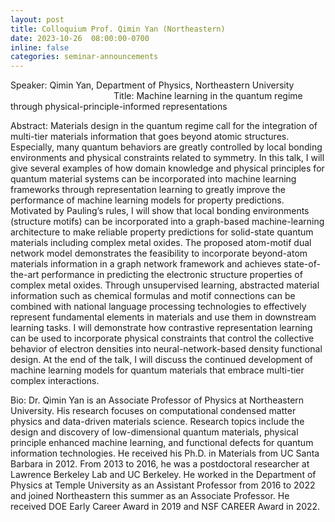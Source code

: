 ```yaml
---
layout: post
title: Colloquium Prof. Qimin Yan (Northeastern)
date: 2023-10-26  08:00:00-0700
inline: false
categories: seminar-announcements
---
```


Speaker: Qimin Yan, Department of Physics, Northeastern University
                       
Title: Machine learning in the quantum regime through physical-principle-informed representations

Abstract: Materials design in the quantum regime call for the integration of multi-tier materials information that goes beyond atomic structures. Especially, many quantum behaviors are greatly controlled by local bonding environments and physical constraints related to symmetry. In this talk, I will give several examples of how domain knowledge and physical principles for quantum material systems can be incorporated into machine learning frameworks through representation learning to greatly improve the performance of machine learning models for property predictions. Motivated by Pauling’s rules, I will show that local bonding environments (structure motifs) can be incorporated into a graph-based machine-learning architecture to make reliable property predictions for solid-state quantum materials including complex metal oxides. The proposed atom-motif dual network model demonstrates the feasibility to incorporate beyond-atom materials information in a graph network framework and achieves state-of-the-art performance in predicting the electronic structure properties of complex metal oxides. Through unsupervised learning, abstracted material information such as chemical formulas and motif connections can be combined with national language processing technologies to effectively represent fundamental elements in materials and use them in downstream learning tasks. I will demonstrate how contrastive representation learning can be used to incorporate physical constraints that control the collective behavior of electron densities into neural-network-based density functional design. At the end of the talk, I will discuss the continued development of machine learning models for quantum materials that embrace multi-tier complex interactions. 

Bio: Dr. Qimin Yan is an Associate Professor of Physics at Northeastern University. His research focuses on computational condensed matter physics and data-driven materials science. Research topics include the design and discovery of low-dimensional quantum materials, physical principle enhanced machine learning, and functional defects for quantum information technologies. He received his Ph.D. in Materials from UC Santa Barbara in 2012. From 2013 to 2016, he was a postdoctoral researcher at Lawrence Berkeley Lab and UC Berkeley. He worked in the Department of Physics at Temple University as an Assistant Professor from 2016 to 2022 and joined Northeastern this summer as an Associate Professor. He received DOE Early Career Award in 2019 and NSF CAREER Award in 2022. 
